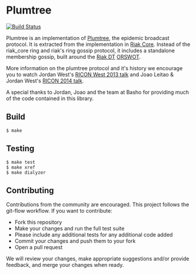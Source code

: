 Plumtree
=======================================================

[![Build Status](https://travis-ci.org/lasp-lang/plumtree.svg?branch=master)](https://travis-ci.org/lasp-lang/plumtree)

Plumtree is an implementation of [Plumtree](http://www.gsd.inesc-id.pt/~jleitao/pdf/srds07-leitao.pdf), the epidemic broadcast protocol.  It is extracted from the implementation in [Riak Core](https://github.com/basho/riak_core). Instead of the riak_core ring and riak's ring gossip protocol, it includes a standalone membership gossip, built around the [Riak DT](https://github.com/basho/riak_dt) [ORSWOT](http://haslab.uminho.pt/cbm/files/1210.3368v1.pdf).

More information on the plumtree protocol and it's history we encourage you to watch Jordan West's [RICON West 2013 talk](https://www.youtube.com/watch?v=s4cCUTPU8GI) and Joao Leitao & Jordan West's [RICON 2014 talk](https://www.youtube.com/watch?v=bo367a6ZAwM).

A special thanks to Jordan, Joao and the team at Basho for providing much of the code contained in this library.

Build
-----

    $ make

Testing
-------

    $ make test
    $ make xref
    $ make dialyzer

Contributing
----

Contributions from the community are encouraged. This project follows the git-flow workflow. If you want to contribute:

* Fork this repository
* Make your changes and run the full test suite
 * Please include any additional tests for any additional code added
* Commit your changes and push them to your fork
* Open a pull request

We will review your changes, make appropriate suggestions and/or provide feedback, and merge your changes when ready.
